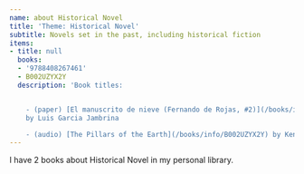 ```yaml
---
name: about Historical Novel
title: 'Theme: Historical Novel'
subtitle: Novels set in the past, including historical fiction
items:
- title: null
  books:
  - '9788408267461'
  - B002UZYX2Y
  description: 'Book titles:


    - (paper) [El manuscrito de nieve (Fernando de Rojas, #2)](/books/info/9788408267461)
    by Luis Garcia Jambrina

    - (audio) [The Pillars of the Earth](/books/info/B002UZYX2Y) by Ken Follett'
---
```

I have 2 books about Historical Novel in my personal library.
